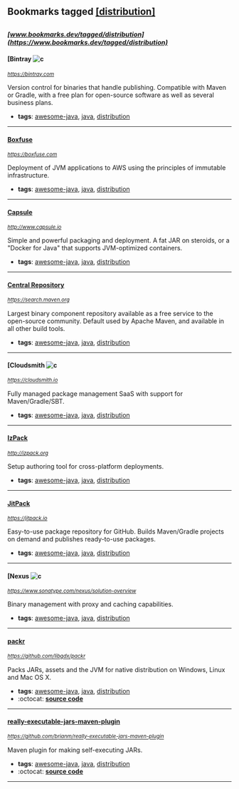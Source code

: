 ## Bookmarks tagged [[distribution]](https://www.bookmarks.dev?q=[distribution])

_<sup><sup>[www.bookmarks.dev/tagged/distribution](https://www.bookmarks.dev/tagged/distribution)</sup></sup>_
---
#### [Bintray ![c](https://bintray.com)
_<sup>https://bintray.com</sup>_

Version control for binaries that handle publishing. Compatible with Maven or Gradle, with a free plan for open-source software as well as several business plans.
* **tags**: [awesome-java](../tagged/awesome-java.md), [java](../tagged/java.md), [distribution](../tagged/distribution.md)
---
#### [Boxfuse](https://boxfuse.com)
_<sup>https://boxfuse.com</sup>_

Deployment of JVM applications to AWS using the principles of immutable infrastructure.
* **tags**: [awesome-java](../tagged/awesome-java.md), [java](../tagged/java.md), [distribution](../tagged/distribution.md)
---
#### [Capsule](http://www.capsule.io)
_<sup>http://www.capsule.io</sup>_

Simple and powerful packaging and deployment. A fat JAR on steroids, or a "Docker for Java" that supports JVM-optimized containers.
* **tags**: [awesome-java](../tagged/awesome-java.md), [java](../tagged/java.md), [distribution](../tagged/distribution.md)
---
#### [Central Repository](https://search.maven.org)
_<sup>https://search.maven.org</sup>_

Largest binary component repository available as a free service to the open-source community. Default used by Apache Maven, and available in all other build tools.
* **tags**: [awesome-java](../tagged/awesome-java.md), [java](../tagged/java.md), [distribution](../tagged/distribution.md)
---
#### [Cloudsmith ![c](https://cloudsmith.io)
_<sup>https://cloudsmith.io</sup>_

Fully managed package management SaaS with support for Maven/Gradle/SBT.
* **tags**: [awesome-java](../tagged/awesome-java.md), [java](../tagged/java.md), [distribution](../tagged/distribution.md)
---
#### [IzPack](http://izpack.org)
_<sup>http://izpack.org</sup>_

Setup authoring tool for cross-platform deployments.
* **tags**: [awesome-java](../tagged/awesome-java.md), [java](../tagged/java.md), [distribution](../tagged/distribution.md)
---
#### [JitPack](https://jitpack.io)
_<sup>https://jitpack.io</sup>_

Easy-to-use package repository for GitHub. Builds Maven/Gradle projects on demand and publishes ready-to-use packages.
* **tags**: [awesome-java](../tagged/awesome-java.md), [java](../tagged/java.md), [distribution](../tagged/distribution.md)
---
#### [Nexus ![c](https://www.sonatype.com/nexus/solution-overview)
_<sup>https://www.sonatype.com/nexus/solution-overview</sup>_

Binary management with proxy and caching capabilities.
* **tags**: [awesome-java](../tagged/awesome-java.md), [java](../tagged/java.md), [distribution](../tagged/distribution.md)
---
#### [packr](https://github.com/libgdx/packr)
_<sup>https://github.com/libgdx/packr</sup>_

Packs JARs, assets and the JVM for native distribution on Windows, Linux and Mac OS X.
* **tags**: [awesome-java](../tagged/awesome-java.md), [java](../tagged/java.md), [distribution](../tagged/distribution.md)
* :octocat: **[source code](https://github.com/libgdx/packr)**
---
#### [really-executable-jars-maven-plugin](https://github.com/brianm/really-executable-jars-maven-plugin)
_<sup>https://github.com/brianm/really-executable-jars-maven-plugin</sup>_

Maven plugin for making self-executing JARs.
* **tags**: [awesome-java](../tagged/awesome-java.md), [java](../tagged/java.md), [distribution](../tagged/distribution.md)
* :octocat: **[source code](https://github.com/brianm/really-executable-jars-maven-plugin)**
---
